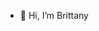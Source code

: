 - 👋 Hi, I’m Brittany

<!---
bchis2007/bchis2007 is a ✨ special ✨ repository because its `README.md` (this file) appears on your GitHub profile.
You can click the Preview link to take a look at your changes.
--->
